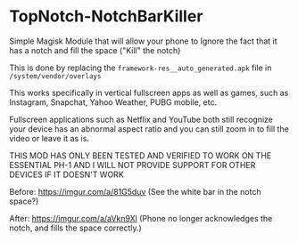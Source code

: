 # TopNotch-NotchBarKiller
Simple Magisk Module that will allow your phone to Ignore the fact that it has a notch and fill the space ("Kill" the notch)

This is done by replacing the `framework-res__auto_generated.apk` file in `/system/vendor/overlays`

This works specifically in vertical fullscreen apps as well as games, such as Instagram, Snapchat, Yahoo Weather, PUBG mobile, etc.

Fullscreen applications such as Netflix and YouTube both still recognize your device has an abnormal aspect ratio and you can still zoom in to fill the video or leave it as is.

THIS MOD HAS ONLY BEEN TESTED AND VERIFIED TO WORK ON THE ESSENTIAL PH-1 AND I WILL NOT PROVIDE SUPPORT FOR OTHER DEVICES IF IT DOESN'T WORK

Before: https://imgur.com/a/81G5duv (See the white bar in the notch space?)

After: https://imgur.com/a/aVkn9Xl (Phone no longer acknowledges the notch, and fills the space correctly.)
